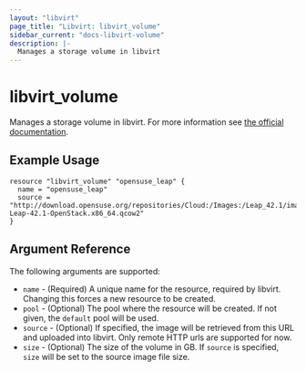 ```yaml
---
layout: "libvirt"
page_title: "Libvirt: libvirt_volume"
sidebar_current: "docs-libvirt-volume"
description: |-
  Manages a storage volume in libvirt
---
```


# libvirt\_volume

Manages a storage volume in libvirt. For more information see
[the official documentation](https://libvirt.org/formatstorage.html).

## Example Usage

```
resource "libvirt_volume" "opensuse_leap" {
  name = "opensuse_leap"
  source = "http://download.opensuse.org/repositories/Cloud:/Images:/Leap_42.1/images/openSUSE-Leap-42.1-OpenStack.x86_64.qcow2"
}

```

## Argument Reference

The following arguments are supported:

* `name` - (Required) A unique name for the resource, required by libvirt.
   Changing this forces a new resource to be created.
* `pool` - (Optional) The pool where the resource will be created.
   If not given, the `default` pool will be used.
* `source` - (Optional) If specified, the image will be retrieved from this URL and uploaded into
   libvirt. Only remote HTTP urls are supported for now.
* `size` - (Optional) The size of the volume in GB.
   If `source` is specified, `size` will be set to the source image file size.


